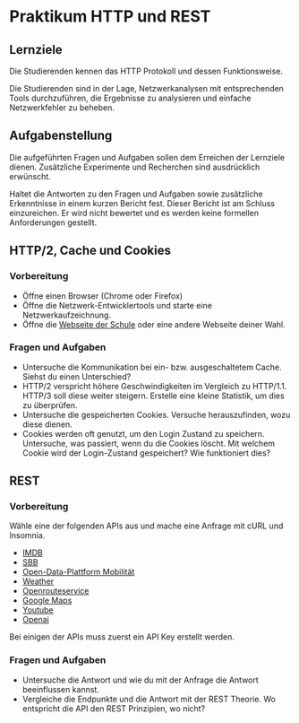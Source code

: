 # Praktikum HTTP und REST

## Lernziele
Die Studierenden kennen das HTTP Protokoll und dessen Funktionsweise.

Die Studierenden sind in der Lage, Netzwerkanalysen mit entsprechenden Tools durchzuführen, die Ergebnisse zu analysieren und einfache Netzwerkfehler zu beheben. 

## Aufgabenstellung
Die aufgeführten Fragen und Aufgaben sollen dem Erreichen der Lernziele dienen. 
Zusätzliche Experimente und Recherchen sind ausdrücklich erwünscht.

Haltet die Antworten zu den Fragen und Aufgaben sowie zusätzliche Erkenntnisse in einem kurzen Bericht fest.
Dieser Bericht ist am Schluss einzureichen.
Er wird nicht bewertet und es werden keine formellen Anforderungen gestellt.

## HTTP/2, Cache und Cookies
### Vorbereitung
- Öffne einen Browser (Chrome oder Firefox)
- Öffne die Netzwerk-Entwicklertools und starte eine Netzwerkaufzeichnung.
- Öffne die [Webseite der Schule](https://www.teko.ch) oder eine andere Webseite deiner Wahl.

### Fragen und Aufgaben
- Untersuche die Kommunikation bei ein- bzw. ausgeschaltetem Cache. Siehst du einen Unterschied?
- HTTP/2 verspricht höhere Geschwindigkeiten im Vergleich zu HTTP/1.1. HTTP/3 soll diese weiter steigern. Erstelle eine kleine Statistik, um dies zu überprüfen.
- Untersuche die gespeicherten Cookies. Versuche herauszufinden, wozu diese dienen.
- Cookies werden oft genutzt, um den Login Zustand zu speichern. Untersuche, was passiert, wenn du die Cookies löscht. Mit welchem Cookie wird der Login-Zustand gespeichert? Wie funktioniert dies?


## REST
### Vorbereitung
Wähle eine der folgenden APIs aus und mache eine Anfrage mit cURL und Insomnia.
* [IMDB](https://imdb-api.com/API)
* [SBB](https://data.sbb.ch/pages/home/)
* [Open-Data-Plattform Mobilität](https://opentransportdata.swiss/de/)
* [Weather](https://openweathermap.org/api)
* [Openrouteservice](https://openrouteservice.org/dev/#/api-docs)
* [Google Maps](https://developers.google.com/maps/documentation/maps-static)
* [Youtube](https://developers.google.com/youtube/v3/getting-started?hl=de)
* [Openai](https://platform.openai.com/docs/api-reference)

Bei einigen der APIs muss zuerst ein API Key erstellt werden.

### Fragen und Aufgaben
- Untersuche die Antwort und wie du mit der Anfrage die Antwort beeinflussen kannst.
- Vergleiche die Endpunkte und die Antwort mit der REST Theorie. Wo entspricht die API den REST Prinzipien, wo nicht?

